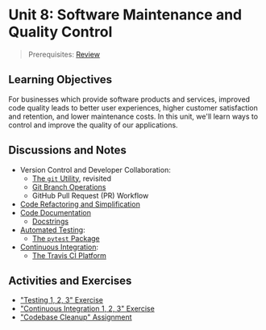 # Unit 8: Software Maintenance and Quality Control

> Prerequisites: [Review](unit-7.md)

## Learning Objectives

For businesses which provide software products and services, improved code quality leads to better user experiences, higher customer satisfaction and retention, and lower maintenance costs. In this unit, we'll learn ways to control and improve the quality of our applications.

## Discussions and Notes

  + Version Control and Developer Collaboration:
    + [The `git` Utility](/notes/clis/git.md), revisited
    + [Git Branch Operations](/notes/clis/git.md#branch-operations)
    + GitHub Pull Request (PR) Workflow
  + [Code Refactoring and Simplification](/notes/software/refactoring.md)
  + [Code Documentation](/notes/software/documentation.md)
    + [Docstrings](/notes/python/docstrings.md)
  + [Automated Testing](/notes/software/testing.md):
    + [The `pytest` Package](/notes/python/packages/pytest.md)
  + [Continuous Integration](/notes/software/testing.md#continuous-integration):
    + [The Travis CI Platform](/notes/devtools/travis-ci.md)

## Activities and Exercises

  + ["Testing 1, 2, 3" Exercise](/exercises/testing-123/README.md)
  + ["Continuous Integration 1, 2, 3" Exercise](/exercises/ci-123/README.md)
  + ["Codebase Cleanup" Assignment](/exercises/codebase-cleanup/README.md)

